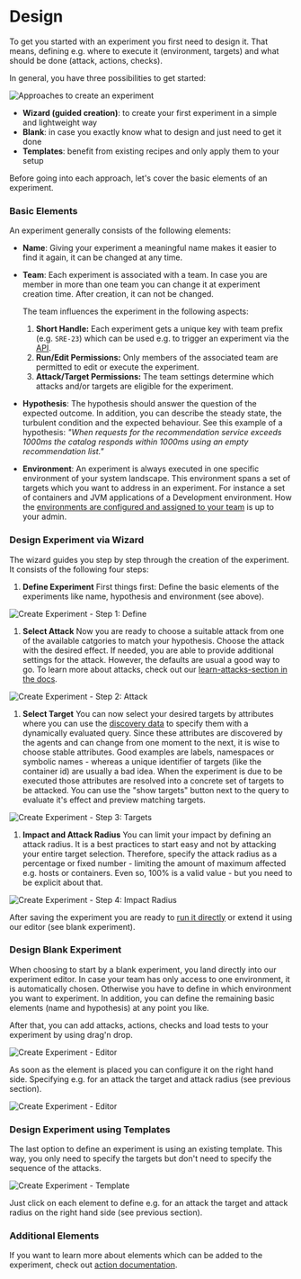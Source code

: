 # Design

To get you started with an experiment you first need to design it. That means, defining e.g. where to execute it (environment, targets) and what should be done (attack, actions, checks).

In general, you have three possibilities to get started:

![Approaches to create an experiment](create-experiment-approaches.png)

* **Wizard (guided creation)**: to create your first experiment in a simple and lightweight way
* **Blank**: in case you exactly know what to design and just need to get it done
* **Templates**: benefit from existing recipes and only apply them to your setup

Before going into each approach, let's cover the basic elements of an experiment.

### Basic Elements

An experiment generally consists of the following elements:

* **Name**: Giving your experiment a meaningful name makes it easier to find it again, it can be changed at any time.
*   **Team**: Each experiment is associated with a team. In case you are member in more than one team you can change it at experiment creation time. After creation, it can not be changed.

    The team influences the experiment in the following aspects:

    1. **Short Handle:** Each experiment gets a unique key with team prefix (e.g. `SRE-23`) which can be used e.g. to trigger an experiment via the [API](../../integrate-with-steadybit/api.md).
    2. **Run/Edit Permissions:** Only members of the associated team are permitted to edit or execute the experiment.
    3. **Attack/Target Permissions:** The team settings determine which attacks and/or targets are eligible for the experiment.
* **Hypothesis**: The hypothesis should answer the question of the expected outcome. In addition, you can describe the steady state, the turbulent condition and the expected behaviour. See this example of a hypothesis: _"When requests for the recommendation service exceeds 1000ms the catalog responds within 1000ms using an empty recommendation list."_
* **Environment**: An experiment is always executed in one specific environment of your system landscape. This environment spans a set of targets which you want to address in an experiment. For instance a set of containers and JVM applications of a Development environment. How the [environments are configured and assigned to your team](../../install-and-configure/manage-environments/) is up to your admin.

### Design Experiment via Wizard

The wizard guides you step by step through the creation of the experiment. It consists of the following four steps:

1. **Define Experiment** First things first: Define the basic elements of the experiments like name, hypothesis and environment (see above).

![Create Experiment - Step 1: Define](<../../quick-start/run-experiment-step2 (2).png>)

1. **Select Attack** Now you are ready to choose a suitable attack from one of the available catgories to match your hypothesis. Choose the attack with the desired effect. If needed, you are able to provide additional settings for the attack. However, the defaults are usual a good way to go. To learn more about attacks, check out our [learn-attacks-section in the docs](../../concepts/actions/).

![Create Experiment - Step 2: Attack](<../../quick-start/run-experiment-step3 (2).png>)

1. **Select Target** You can now select your desired targets by attributes where you can use the [discovery data](../../concepts/discovery/) to specify them with a dynamically evaluated query. Since these attributes are discovered by the agents and can change from one moment to the next, it is wise to choose stable attributes. Good examples are labels, namespaces or symbolic names - whereas a unique identifier of targets (like the container id) are usually a bad idea. When the experiment is due to be executed those attributes are resolved into a concrete set of targets to be attacked. You can use the "show targets" button next to the query to evaluate it's effect and preview matching targets.

![Create Experiment - Step 3: Targets](<../../quick-start/run-experiment-step4 (2).png>)

1. **Impact and Attack Radius** You can limit your impact by defining an attack radius. It is a best practices to start easy and not by attacking your entire target selection. Therefore, specify the attack radius as a percentage or fixed number - limiting the amount of maximum affected e.g. hosts or containers. Even so, 100% is a valid value - but you need to be explicit about that.

![Create Experiment - Step 4: Impact Radius](<../../quick-start/run-experiment-step5 (3).png>)

After saving the experiment you are ready to [run it directly](./#run) or extend it using our editor (see blank experiment).

### Design Blank Experiment

When choosing to start by a blank experiment, you land directly into our experiment editor. In case your team has only access to one environment, it is automatically chosen. Otherwise you have to define in which environment you want to experiment. In addition, you can define the remaining basic elements (name and hypothesis) at any point you like.

After that, you can add attacks, actions, checks and load tests to your experiment by using drag'n drop.

![Create Experiment - Editor](create-experiment-blank.png)

As soon as the element is placed you can configure it on the right hand side. Specifying e.g. for an attack the target and attack radius (see previous section).

![Create Experiment - Editor](create-experiment-blank2.png)

### Design Experiment using Templates

The last option to define an experiment is using an existing template. This way, you only need to specify the targets but don't need to specify the sequence of the attacks.

![Create Experiment - Template](create-experiment-template.png)

Just click on each element to define e.g. for an attack the target and attack radius on the right hand side (see previous section).

### Additional Elements

If you want to learn more about elements which can be added to the experiment, check out [action documentation](../../concepts/actions/).
